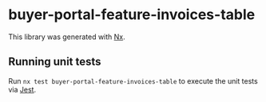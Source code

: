 # buyer-portal-feature-invoices-table

This library was generated with [Nx](https://nx.dev).

## Running unit tests

Run `nx test buyer-portal-feature-invoices-table` to execute the unit tests via [Jest](https://jestjs.io).
